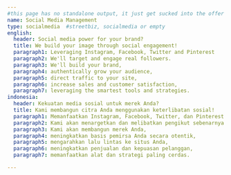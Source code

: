 ```yaml
---
#this page has no standalone output, it just get sucked into the offer page
name: Social Media Management
type: socialmedia  #streetbiz, socialmedia or empty
english:
  header: Social media power for your brand?
  title: We build your image through social engagement!
  paragraph1: Leveraging Instagram, Facebook, Twitter and Pinterest
  paragraph2: We'll target and engage real followers.
  paragraph3: We'll build your brand,
  paragraph4: authentically grow your audience,
  paragraph5: direct traffic to your site,
  paragraph6: increase sales and customer satisfaction,
  paragraph7: leveraging the smartest tools and strategies.
indonesia:
  header: Kekuatan media sosial untuk merek Anda?
  title: Kami membangun citra Anda menggunakan keterlibatan sosial!
  paragraph1: Memanfaatkan Instagram, Facebook, Twitter, dan Pinterest
  paragraph2: Kami akan menargetkan dan melibatkan pengikut sebenarnya.
  paragraph3: Kami akan membangun merek Anda,
  paragraph4: meningkatkan basis pemirsa Anda secara otentik,
  paragraph5: mengarahkan lalu lintas ke situs Anda,
  paragraph6: meningkatkan penjualan dan kepuasan pelanggan,
  paragraph7: memanfaatkan alat dan strategi paling cerdas.

---
```

